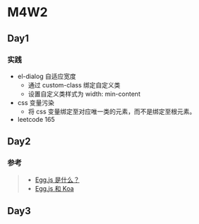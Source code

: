 # M4W2

## Day1

### 实践

- el-dialog 自适应宽度
  - 通过 custom-class 绑定自定义类
  - 设置自定义类样式为 width: min-content
- css 变量污染
  - 将 css 变量绑定至对应唯一类的元素，而不是绑定至根元素。
- leetcode 165

## Day2

### 参考

> - [Egg.js 是什么？](https://eggjs.org/zh-cn/intro/index.html)
> - [Egg.js 和 Koa](https://eggjs.org/zh-cn/intro/egg-and-koa.html)

## Day3

